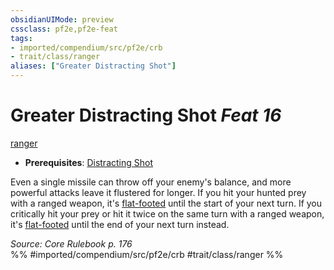 ```yaml
---
obsidianUIMode: preview
cssclass: pf2e,pf2e-feat
tags:
- imported/compendium/src/pf2e/crb
- trait/class/ranger
aliases: ["Greater Distracting Shot"]
---
```

# Greater Distracting Shot  *Feat 16*  
[ranger](rules/traits/ranger.md)  

- **Prerequisites**: [Distracting Shot](distracting-shot.md)

Even a single missile can throw off your enemy's balance, and more powerful attacks leave it flustered for longer. If you hit your hunted prey with a ranged weapon, it's [flat-footed](conditions.md#Flat-footed) until the start of your next turn. If you critically hit your prey or hit it twice on the same turn with a ranged weapon, it's [flat-footed](conditions.md#Flat-footed) until the end of your next turn instead.

*Source: Core Rulebook p. 176*  
%% #imported/compendium/src/pf2e/crb #trait/class/ranger %%